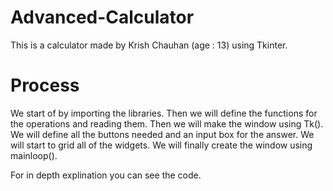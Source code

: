 # Advanced-Calculator
This is a calculator made by Krish Chauhan (age : 13) using Tkinter.
# Process
We start of by importing the libraries.
Then we will define the functions for the operations and reading them.
Then we will make the window using Tk().
We will define all the buttons needed and an input box for the answer.
We will start to grid all of the widgets.
We will finally create the window using mainloop().

For in depth explination you can see the code.
